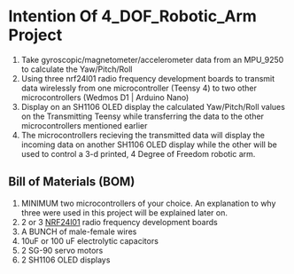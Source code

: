 # Intention Of 4_DOF_Robotic_Arm Project
1. Take gyroscopic/magnetometer/accelerometer data from an MPU_9250 to calculate the Yaw/Pitch/Roll
2. Using three nrf24l01 radio frequency development boards to transmit data wirelessly from one microcontroller (Teensy 4) to two other microcontrollers (Wedmos D1 | Arduino Nano)
3. Display on an SH1106 OLED display the calculated Yaw/Pitch/Roll values on the Transmitting Teensy while transferring the data to the other microcontrollers mentioned earlier
4. The microcontrollers recieving the transmitted data will display the incoming data on another SH1106 OLED display while the other will be used to control a 3-d printed, 4 Degree of Freedom robotic arm. 

## Bill of Materials (BOM)
1. MINIMUM two microcontrollers of your choice. An explanation to why three were used in this project will be explained later on.
2. 2 or 3 [NRF24l01](https://www.amazon.com/HiLetgo-NRF24L01-Wireless-Transceiver-Module/dp/B00LX47OCY/ref=sr_1_7?dchild=1&keywords=nrf24l01&qid=1620930837&sr=8-7) radio frequency development boards
3. A BUNCH of male-female wires
4. 10uF or 100 uF electrolytic capacitors
5. 2 SG-90 servo motors
6. 2 SH1106 OLED displays
